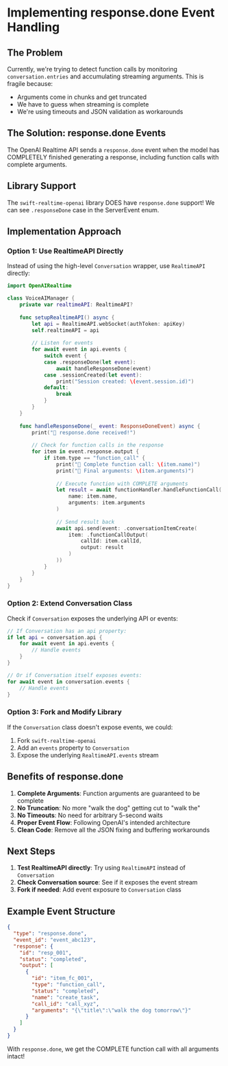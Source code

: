 # Implementing response.done Event Handling

## The Problem
Currently, we're trying to detect function calls by monitoring `conversation.entries` and accumulating streaming arguments. This is fragile because:
- Arguments come in chunks and get truncated
- We have to guess when streaming is complete
- We're using timeouts and JSON validation as workarounds

## The Solution: response.done Events
The OpenAI Realtime API sends a `response.done` event when the model has COMPLETELY finished generating a response, including function calls with complete arguments.

## Library Support
The `swift-realtime-openai` library DOES have `response.done` support! We can see `.responseDone` case in the ServerEvent enum.

## Implementation Approach

### Option 1: Use RealtimeAPI Directly
Instead of using the high-level `Conversation` wrapper, use `RealtimeAPI` directly:

```swift
import OpenAIRealtime

class VoiceAIManager {
    private var realtimeAPI: RealtimeAPI?
    
    func setupRealtimeAPI() async {
        let api = RealtimeAPI.webSocket(authToken: apiKey)
        self.realtimeAPI = api
        
        // Listen for events
        for await event in api.events {
            switch event {
            case .responseDone(let event):
                await handleResponseDone(event)
            case .sessionCreated(let event):
                print("Session created: \(event.session.id)")
            default:
                break
            }
        }
    }
    
    func handleResponseDone(_ event: ResponseDoneEvent) async {
        print("🎉 response.done received!")
        
        // Check for function calls in the response
        for item in event.response.output {
            if item.type == "function_call" {
                print("🎯 Complete function call: \(item.name)")
                print("📝 Final arguments: \(item.arguments)")
                
                // Execute function with COMPLETE arguments
                let result = await functionHandler.handleFunctionCall(
                    name: item.name,
                    arguments: item.arguments
                )
                
                // Send result back
                await api.send(event: .conversationItemCreate(
                    item: .functionCallOutput(
                        callId: item.callId,
                        output: result
                    )
                ))
            }
        }
    }
}
```

### Option 2: Extend Conversation Class
Check if `Conversation` exposes the underlying API or events:

```swift
// If Conversation has an api property:
if let api = conversation.api {
    for await event in api.events {
        // Handle events
    }
}

// Or if Conversation itself exposes events:
for await event in conversation.events {
    // Handle events  
}
```

### Option 3: Fork and Modify Library
If the `Conversation` class doesn't expose events, we could:
1. Fork `swift-realtime-openai`
2. Add an `events` property to `Conversation`
3. Expose the underlying `RealtimeAPI.events` stream

## Benefits of response.done

1. **Complete Arguments**: Function arguments are guaranteed to be complete
2. **No Truncation**: No more "walk the dog" getting cut to "walk the"
3. **No Timeouts**: No need for arbitrary 5-second waits
4. **Proper Event Flow**: Following OpenAI's intended architecture
5. **Clean Code**: Remove all the JSON fixing and buffering workarounds

## Next Steps

1. **Test RealtimeAPI directly**: Try using `RealtimeAPI` instead of `Conversation`
2. **Check Conversation source**: See if it exposes the event stream
3. **Fork if needed**: Add event exposure to `Conversation` class

## Example Event Structure

```json
{
  "type": "response.done",
  "event_id": "event_abc123",
  "response": {
    "id": "resp_001",
    "status": "completed",
    "output": [
      {
        "id": "item_fc_001",
        "type": "function_call",
        "status": "completed",
        "name": "create_task",
        "call_id": "call_xyz",
        "arguments": "{\"title\":\"walk the dog tomorrow\"}"
      }
    ]
  }
}
```

With `response.done`, we get the COMPLETE function call with all arguments intact!